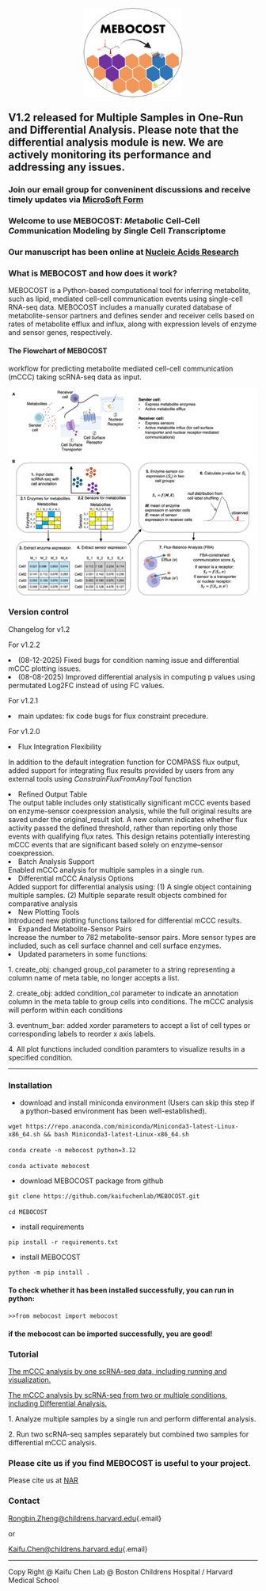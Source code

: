 <img src="./images/mebocost_logo.png" width="200" height="180" style="margin-left: auto; margin-right: auto;display: block;"/></img>

## V1.2 released for Multiple Samples in One-Run and Differential Analysis. Please note that the differential analysis module is new. We are actively monitoring its performance and addressing any issues.

### Join our email group for conveninent discussions and receive timely updates via <a href='https://forms.cloud.microsoft/r/TK7TuEU4TU' target='_blank'>MicroSoft Form</a>  

### Welcome to use MEBOCOST: <I>Me</I>ta<I>bo</I>lic Cell-Cell <I>Co</I>mmunication Modeling by <I>S</I>ingle Cell <I>T</I>ranscriptome

### Our manuscript has been online at <a href='https://doi.org/10.1093/nar/gkaf569' target='_blank'>Nucleic Acids Research </a>

### What is MEBOCOST and how does it work?

<p>

MEBOCOST is a Python-based computational tool for inferring metabolite, such as lipid, mediated cell-cell communication events using single-cell RNA-seq data. MEBOCOST includes a manually curated database of metabolite-sensor partners and defines sender and receiver cells based on rates of metabolite efflux and influx, along with expression levels of enzyme and sensor genes, respectively.

</p>


#### The Flowchart of MEBOCOST

<p>

workflow for predicting metabolite mediated cell-cell communication (mCCC) taking scRNA-seq data as input.

</p>

<img src="./images/Mebocost_update.png" style="margin-left: auto; margin-right: auto;display: block;"/></img>

### Version control

<p>Changelog for v1.2</p>

<p>For v1.2.2</p>
<li>(08-12-2025) Fixed bugs for condition naming issue and differential mCCC plotting issues.</li>
<li>(08-08-2025) Improved differential analysis in computing p values using permutated Log2FC instead of using FC values.</li>

<p>For v1.2.1</p>
<li>main updates: fix code bugs for flux constraint precedure.</li>


<p>For v1.2.0</p>
<li> Flux Integration Flexibility</li>

In addition to the default integration function for COMPASS flux output, added support for integrating flux results provided by users from any external tools using _ConstrainFluxFromAnyTool_ function

<li> Refined Output Table</li>
The output table includes only statistically significant mCCC events based on enzyme-sensor coexpression analysis, while the full original results are saved under the original_result slot. A new column indicates whether flux activity passed the defined threshold, rather than reporting only those events with qualifying flux rates. This design retains potentially interesting mCCC events that are significant based solely on enzyme–sensor coexpression.

<li> Batch Analysis Support </li>
Enabled mCCC analysis for multiple samples in a single run.

<li> Differential mCCC Analysis Options </li>
Added support for differential analysis using: (1) A single object containing multiple samples. (2) Multiple separate result objects combined for comparative analysis

<li> New Plotting Tools </li>
Introduced new plotting functions tailored for differential mCCC results.

<li> Expanded Metabolite-Sensor Pairs </li>
Increase the number to 782 metabolite-sensor pairs. More sensor types are included, such as cell surface channel and cell surface enzymes.  

<li> Updated parameters in some functions: </li>

<p>1. create_obj: changed group_col parameter to a string representing a column name of meta table, no longer accepts a list. </p>

<p>2. create_obj: added condition_col parameter to indicate an annotation column in the meta table to group cells into conditions. The mCCC analysis will perform within each conditions</p>

<p>3. eventnum_bar: added xorder parameters to accept a list of cell types or corresponding labels to reorder x axis labels.</p>

<p>4. All plot functions included condition paramters to visualize results in a specified condition. </p>
<hr>

### Installation

-   download and install miniconda environment (Users can skip this step if a python-based environment has been well-established).

```{bash}
wget https://repo.anaconda.com/miniconda/Miniconda3-latest-Linux-x86_64.sh && bash Miniconda3-latest-Linux-x86_64.sh

conda create -n mebocost python=3.12

conda activate mebocost
```

-   download MEBOCOST package from github

```{bash}
git clone https://github.com/kaifuchenlab/MEBOCOST.git

cd MEBOCOST
```

-   install requirements

```{bash}
pip install -r requirements.txt
```

-   install MEBOCOST

```{bash}
python -m pip install .
```

#### To check whether it has been installed successfully, you can run in python:

```{python}
>>from mebocost import mebocost
```

#### if the mebocost can be imported successfully, you are good!

### Tutorial


<a href='./Demo_one_sample_mCCC_analysis.ipynb' target='_blank'> The mCCC analysis by one scRNA-seq data, including running and visualization. </a>

    
<a href='./Demo_Multisample_mCCC_analysis.ipynb' target='_blank'> The mCCC analysis by scRNA-seq from two or multiple conditions, including Differential Analysis.</a>

<p> 1. Analyze multiple samples by a single run and perform differental analysis.</p>

<p> 2. Run two scRNA-seq samples separately but combined two samples for differential mCCC analysis. </p>

</li>

### Please cite us if you find MEBOCOST is useful to your project.

<p>
Please cite us at <a href='https://doi.org/10.1093/nar/gkaf569' target='_blank'>NAR</a> 
</p>

### Contact

[Rongbin.Zheng\@childrens.harvard.edu](mailto:Rongbin.Zheng@childrens.harvard.edu){.email}

or

[Kaifu.Chen\@childrens.harvard.edu](mailto:Kaifu.Chen@childrens.harvard.edu){.email}

<hr>

Copy Right \@ Kaifu Chen Lab \@ Boston Childrens Hospital / Harvard Medical School
